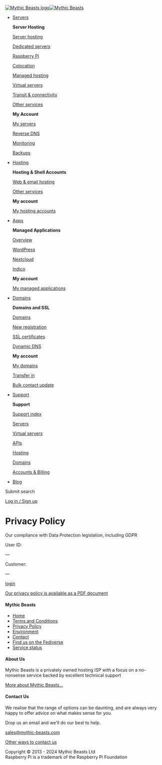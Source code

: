  [![Mythic Beasts logo](/static/img/beasts-256h.png)![Mythic Beasts](/static/img/logotext.svg)](https://www.mythic-beasts.com/)

* [Servers](https://www.mythic-beasts.com/servers/overview)
    
    **Server Hosting**
    
    [Server hosting](https://www.mythic-beasts.com/servers/overview)
    
    [Dedicated servers](https://www.mythic-beasts.com/servers/dedicated)
    
    [Raspberry Pi](https://www.mythic-beasts.com/servers/rpi)
    
    [Colocation](https://www.mythic-beasts.com/sales/colo)
    
    [Managed hosting](https://www.mythic-beasts.com/sales/managed)
    
    [Virtual servers](https://www.mythic-beasts.com/servers/virtual)
    
    [Transit & connectivity](https://www.mythic-beasts.com/sales/transit)
    
    [Other services](https://www.mythic-beasts.com/sales/other)
    
    **My Account**
    
    [My servers](https://www.mythic-beasts.com/customer/servers)
    
    [Reverse DNS](https://www.mythic-beasts.com/customer/reversedns)
    
    [Monitoring](https://www.mythic-beasts.com/customer/monitoring)
    
    [Backups](https://www.mythic-beasts.com/customer/backups)
    
* [Hosting](https://www.mythic-beasts.com/hosting)
    
    **Hosting & Shell Accounts**
    
    [Web & email hosting](https://www.mythic-beasts.com/hosting)
    
    [Other services](https://www.mythic-beasts.com/sales/hosting-other)
    
    **My account**
    
    [My hosting accounts](https://www.mythic-beasts.com/customer/hosting)
    
* [Apps](https://www.mythic-beasts.com/apps/overview)
    
    **Managed Applications**
    
    [Overview](https://www.mythic-beasts.com/apps/overview)
    
    [WordPress](https://www.mythic-beasts.com/apps/wordpress)
    
    [Nextcloud](https://www.mythic-beasts.com/apps/nextcloud)
    
    [Indico](https://www.mythic-beasts.com/apps/indico)
    
    **My account**
    
    [My managed applications](https://www.mythic-beasts.com/customer/hosting)
    
* [Domains](https://www.mythic-beasts.com/domains)
    
    **Domains and SSL**
    
    [Domains](https://www.mythic-beasts.com/domains)
    
    [New registration](https://www.mythic-beasts.com/customer/newdomain)
    
    [SSL certificates](https://www.mythic-beasts.com/sales/ssl)
    
    [Dynamic DNS](https://www.mythic-beasts.com/sales/domains/dynamic-dns)
    
    **My account**
    
    [My domains](https://www.mythic-beasts.com/customer/domains)
    
    [Transfer in](https://www.mythic-beasts.com/customer/transferdomain)
    
    [Bulk contact update](https://www.mythic-beasts.com/customer/bulkupdate)
    
* [Support](https://www.mythic-beasts.com/support)
    
    **Support**
    
    [Support index](https://www.mythic-beasts.com/support)
    
    [Servers](https://www.mythic-beasts.com/support/servers)
    
    [Virtual servers](https://www.mythic-beasts.com/support/servers/virtual)
    
    [APIs](https://www.mythic-beasts.com/support/api)
    
    [Hosting](https://www.mythic-beasts.com/support/hosting)
    
    [Domains](https://www.mythic-beasts.com/support/domains)
    
    [Accounts & Billing](https://www.mythic-beasts.com/support/accounts-billing)
    
* [Blog](https://www.mythic-beasts.com/blog/)

 Submit search

[Log in / Sign up](https://www.mythic-beasts.com/customer/)

Privacy Policy
==============

Our compliance with Data Protection legislation, including GDPR

User ID:

—

Customer:

—

[login](https://www.mythic-beasts.com/user/login)

[Our privacy policy is available as a PDF document](https://www.mythic-beasts.com/static/documents/privacy-policy.pdf)

#### Mythic Beasts

* [Home](https://www.mythic-beasts.com/)
* [Terms and Conditions](https://www.mythic-beasts.com/terms/overview)
* [Privacy Policy](https://www.mythic-beasts.com/static/documents/privacy-policy.pdf)
* [Environment](https://www.mythic-beasts.com/article/environment)
* [Contact](https://www.mythic-beasts.com/article/contact)
* [Find us on the Fediverse](https://social.mythic-beasts.com/@beasts)
* [Service status](https://status.mythic-beasts.net.uk/)

#### About Us

Mythic Beasts is a privately owned hosting ISP with a focus on a no-nonsense service backed by excellent technical support

[More about Mythic Beasts…](https://www.mythic-beasts.com/article/about)

#### Contact Us

We realise that the range of options can be daunting, and are always very happy to offer advice on what makes sense for you.

Drop us an email and we'll do our best to help.

[sales@mythic-beasts.com](mailto:sales@mythic-beasts.com)

[Other ways to contact us](https://www.mythic-beasts.com/article/contact)

Copyright © 2013 - 2024 Mythic Beasts Ltd  
Raspberry Pi is a trademark of the Raspberry Pi Foundation